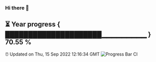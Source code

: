 ### Hi there 👋
⏳ Year progress { █████████████████████▁▁▁▁▁▁▁▁▁ } 70.55 %
---
⏰ Updated on Thu, 15 Sep 2022 12:16:34 GMT
![Progress Bar CI](https://github.com/Moyi321/Moyi321/workflows/Progress%20Bar%20CI/badge.svg)
